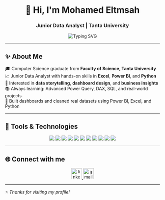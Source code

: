 <h1 align="center">👋 Hi, I'm Mohamed Eltmsah</h1>
<h3 align="center">Junior Data Analyst | Tanta University</h3>


<p align="center">
  <img src="https://readme-typing-svg.demolab.com?font=Fira+Code&pause=1000&center=true&vCenter=true&width=800&lines=Data+Analyst+with+Excel%2C+Power+BI%2C+Python;Passionate+about+turning+data+into+insights;Always+learning+and+exploring+📊" alt="Typing SVG" />
</p>

---

## ✨ About Me
🎓 Computer Science graduate from **Faculty of Science, Tanta University**  
📈 Junior Data Analyst with hands-on skills in **Excel**, **Power BI**, and **Python**  
🔎 Interested in **data storytelling**, **dashboard design**, and **business insights**  
📚 Always learning: Advanced Power Query, DAX, SQL, and real-world projects  
🚀 Built dashboards and cleaned real datasets using Power BI, Excel, and Python

---




## 🧰 Tools & Technologies
<p align="center">
  <img src="https://img.shields.io/badge/Excel-217346?style=for-the-badge&logo=microsoft-excel&logoColor=white"/>
  <img src="https://img.shields.io/badge/Power%20BI-F2C811?style=for-the-badge&logo=powerbi&logoColor=black"/>
  <img src="https://img.shields.io/badge/Python-3776AB?style=for-the-badge&logo=python&logoColor=white"/>
  <img src="https://img.shields.io/badge/Pandas-150458?style=for-the-badge&logo=pandas&logoColor=white"/>
  <img src="https://img.shields.io/badge/Numpy-013243?style=for-the-badge&logo=numpy&logoColor=white"/>
  <img src="https://img.shields.io/badge/Matplotlib-11557C?style=for-the-badge&logo=matplotlib&logoColor=white"/>
  <img src="https://img.shields.io/badge/SQL-4479A1?style=for-the-badge&logo=postgresql&logoColor=white"/>
  <img src="https://img.shields.io/badge/Power%20Query-742774?style=for-the-badge&logo=microsoft&logoColor=white"/>
  <img src="https://img.shields.io/badge/DAX-8E44AD?style=for-the-badge&logo=powerbi&logoColor=white"/>
  <img src="https://img.shields.io/badge/Git-F05032?style=for-the-badge&logo=git&logoColor=white"/>
  <img src="https://img.shields.io/badge/GitHub-181717?style=for-the-badge&logo=github&logoColor=white"/>
</p>

---

## 🌐 Connect with me
<p align="center">
  <a href="https://www.linkedin.com/in/mohamed-eltmsah/" target="_blank">
    <img src="https://img.shields.io/static/v1?message=LinkedIn&logo=linkedin&label=&color=0077B5&logoColor=white&labelColor=&style=for-the-badge" height="35" alt="linkedin logo" />
  </a>
  <a href="mailto:eltmsahmohamed422@gmail.com" target="_blank">
    <img src="https://img.shields.io/static/v1?message=Gmail&logo=gmail&label=&color=D14836&logoColor=white&labelColor=&style=for-the-badge" height="35" alt="gmail logo" />
  </a>
</p>

---

⭐ *Thanks for visiting my profile!*
